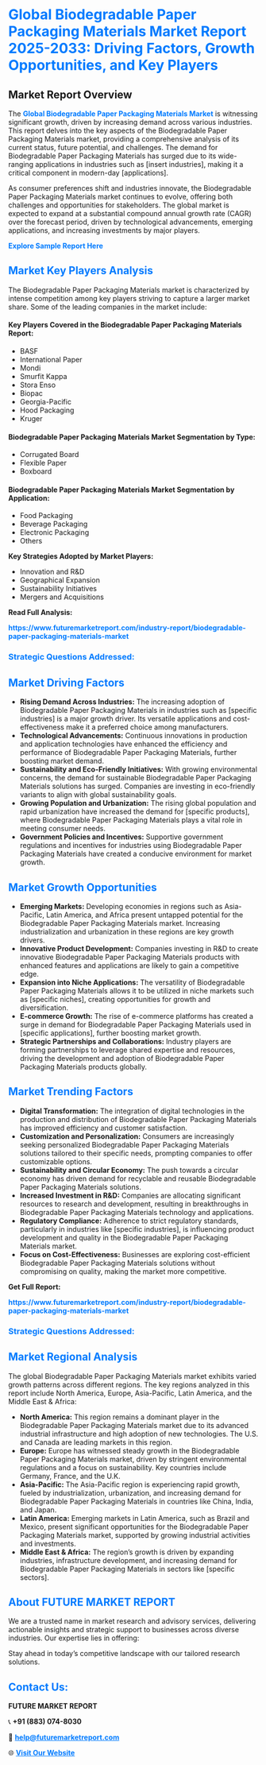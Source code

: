 <h1 style="color: #007BFF;">Global Biodegradable Paper Packaging Materials Market Report 2025-2033: Driving Factors, Growth Opportunities, and Key Players</h1>

<section id="overview">
<h2>Market Report Overview</h2>
<p>The <a href="https://www.futuremarketreport.com/industry-report/biodegradable-paper-packaging-materials-market" style="color: #007BFF; text-decoration: none;"><strong>Global Biodegradable Paper Packaging Materials Market</strong></a> is witnessing significant growth, driven by increasing demand across various industries. This report delves into the key aspects of the Biodegradable Paper Packaging Materials market, providing a comprehensive analysis of its current status, future potential, and challenges. The demand for Biodegradable Paper Packaging Materials has surged due to its wide-ranging applications in industries such as [insert industries], making it a critical component in modern-day [applications].</p>
<p>As consumer preferences shift and industries innovate, the Biodegradable Paper Packaging Materials market continues to evolve, offering both challenges and opportunities for stakeholders. The global market is expected to expand at a substantial compound annual growth rate (CAGR) over the forecast period, driven by technological advancements, emerging applications, and increasing investments by major players.</p>
</section>

<section id="overview">
<p><a href="https://www.futuremarketreport.com/request-sample/reportId=64154" style="color: #007BFF; text-decoration: none;"><strong>Explore Sample Report Here</strong></a></p>
</section>

<section id="key-players">
<h2 style="color: #007BFF;">Market Key Players Analysis</h2>
<p>The Biodegradable Paper Packaging Materials market is characterized by intense competition among key players striving to capture a larger market share. Some of the leading companies in the market include:</p>
<h4>Key Players Covered in the Biodegradable Paper Packaging Materials Report:</h4>
<ul><li>BASF</li><li>International Paper</li><li>Mondi</li><li>Smurfit Kappa</li><li>Stora Enso</li><li>Biopac</li><li>Georgia-Pacific</li><li>Hood Packaging</li><li>Kruger</li></ul>
<h4>Biodegradable Paper Packaging Materials Market Segmentation by Type:</h4>
<ul><li>Corrugated Board</li><li>Flexible Paper</li><li>Boxboard</li></ul>

<h4>Biodegradable Paper Packaging Materials Market Segmentation by Application:</h4>
<ul><li>Food Packaging</li><li>Beverage Packaging</li><li>Electronic Packaging</li><li>Others</li></ul>
<p><strong>Key Strategies Adopted by Market Players:</strong></p>
<ul>
<li>Innovation and R&D</li>
<li>Geographical Expansion</li>
<li>Sustainability Initiatives</li>
<li>Mergers and Acquisitions</li>
</ul>
</section>

<section>
<p><strong>Read Full Analysis: </strong></p><a href="https://www.futuremarketreport.com/industry-report/biodegradable-paper-packaging-materials-market" style="color: #007BFF; text-decoration: none;"><strong>https://www.futuremarketreport.com/industry-report/biodegradable-paper-packaging-materials-market</strong></a>
<h3 style="color: #007BFF;">Strategic Questions Addressed:</h3>
</section>

<section id="driving-factors">
<h2 style="color: #007BFF;">Market Driving Factors</h2>
<ul>
<li><strong>Rising Demand Across Industries:</strong> The increasing adoption of Biodegradable Paper Packaging Materials in industries such as [specific industries] is a major growth driver. Its versatile applications and cost-effectiveness make it a preferred choice among manufacturers.</li>
<li><strong>Technological Advancements:</strong> Continuous innovations in production and application technologies have enhanced the efficiency and performance of Biodegradable Paper Packaging Materials, further boosting market demand.</li>
<li><strong>Sustainability and Eco-Friendly Initiatives:</strong> With growing environmental concerns, the demand for sustainable Biodegradable Paper Packaging Materials solutions has surged. Companies are investing in eco-friendly variants to align with global sustainability goals.</li>
<li><strong>Growing Population and Urbanization:</strong> The rising global population and rapid urbanization have increased the demand for [specific products], where Biodegradable Paper Packaging Materials plays a vital role in meeting consumer needs.</li>
<li><strong>Government Policies and Incentives:</strong> Supportive government regulations and incentives for industries using Biodegradable Paper Packaging Materials have created a conducive environment for market growth.</li>
</ul>
</section>

<section id="growth-opportunities">
<h2 style="color: #007BFF;">Market Growth Opportunities</h2>
<ul>
<li><strong>Emerging Markets:</strong> Developing economies in regions such as Asia-Pacific, Latin America, and Africa present untapped potential for the Biodegradable Paper Packaging Materials market. Increasing industrialization and urbanization in these regions are key growth drivers.</li>
<li><strong>Innovative Product Development:</strong> Companies investing in R&D to create innovative Biodegradable Paper Packaging Materials products with enhanced features and applications are likely to gain a competitive edge.</li>
<li><strong>Expansion into Niche Applications:</strong> The versatility of Biodegradable Paper Packaging Materials allows it to be utilized in niche markets such as [specific niches], creating opportunities for growth and diversification.</li>
<li><strong>E-commerce Growth:</strong> The rise of e-commerce platforms has created a surge in demand for Biodegradable Paper Packaging Materials used in [specific applications], further boosting market growth.</li>
<li><strong>Strategic Partnerships and Collaborations:</strong> Industry players are forming partnerships to leverage shared expertise and resources, driving the development and adoption of Biodegradable Paper Packaging Materials products globally.</li>
</ul>
</section>

<section id="trending-factors">
<h2 style="color: #007BFF;">Market Trending Factors</h2>
<ul>
<li><strong>Digital Transformation:</strong> The integration of digital technologies in the production and distribution of Biodegradable Paper Packaging Materials has improved efficiency and customer satisfaction.</li>
<li><strong>Customization and Personalization:</strong> Consumers are increasingly seeking personalized Biodegradable Paper Packaging Materials solutions tailored to their specific needs, prompting companies to offer customizable options.</li>
<li><strong>Sustainability and Circular Economy:</strong> The push towards a circular economy has driven demand for recyclable and reusable Biodegradable Paper Packaging Materials solutions.</li>
<li><strong>Increased Investment in R&D:</strong> Companies are allocating significant resources to research and development, resulting in breakthroughs in Biodegradable Paper Packaging Materials technology and applications.</li>
<li><strong>Regulatory Compliance:</strong> Adherence to strict regulatory standards, particularly in industries like [specific industries], is influencing product development and quality in the Biodegradable Paper Packaging Materials market.</li>
<li><strong>Focus on Cost-Effectiveness:</strong> Businesses are exploring cost-efficient Biodegradable Paper Packaging Materials solutions without compromising on quality, making the market more competitive.</li>
</ul>
</section>

<section>
<p><strong>Get Full Report: </strong></p><a href="https://www.futuremarketreport.com/industry-report/biodegradable-paper-packaging-materials-market" style="color: #007BFF; text-decoration: none;"><strong>https://www.futuremarketreport.com/industry-report/biodegradable-paper-packaging-materials-market</strong></a>
<h3 style="color: #007BFF;">Strategic Questions Addressed:</h3>
</section>


<section id="regional-analysis">
<h2 style="color: #007BFF;">Market Regional Analysis</h2>
<p>The global Biodegradable Paper Packaging Materials market exhibits varied growth patterns across different regions. The key regions analyzed in this report include North America, Europe, Asia-Pacific, Latin America, and the Middle East & Africa:</p>
<ul>
<li><strong>North America:</strong> This region remains a dominant player in the Biodegradable Paper Packaging Materials market due to its advanced industrial infrastructure and high adoption of new technologies. The U.S. and Canada are leading markets in this region.</li>
<li><strong>Europe:</strong> Europe has witnessed steady growth in the Biodegradable Paper Packaging Materials market, driven by stringent environmental regulations and a focus on sustainability. Key countries include Germany, France, and the U.K.</li>
<li><strong>Asia-Pacific:</strong> The Asia-Pacific region is experiencing rapid growth, fueled by industrialization, urbanization, and increasing demand for Biodegradable Paper Packaging Materials in countries like China, India, and Japan.</li>
<li><strong>Latin America:</strong> Emerging markets in Latin America, such as Brazil and Mexico, present significant opportunities for the Biodegradable Paper Packaging Materials market, supported by growing industrial activities and investments.</li>
<li><strong>Middle East & Africa:</strong> The region’s growth is driven by expanding industries, infrastructure development, and increasing demand for Biodegradable Paper Packaging Materials in sectors like [specific sectors].</li>
</ul>
</section>

<footer>
<h2 style="color: #007BFF;">About FUTURE MARKET REPORT</h2>
<p>We are a trusted name in market research and advisory services, delivering actionable insights and strategic support to businesses across diverse industries. Our expertise lies in offering:</p>

<p>Stay ahead in today’s competitive landscape with our tailored research solutions.</p>

<h2 style="color: #007BFF;">Contact Us:</h2>
<p><strong>FUTURE MARKET REPORT</strong></p>
<p>📞 <strong>+91 (883) 074-8030</strong></p>
<p>📧 <strong><a href="mailto:help@futuremarketreport.com" style="color: #007BFF;">help@futuremarketreport.com</a></strong></p>
<p>🌐 <strong><a href="https://www.futuremarketreport.com/" style="color: #007BFF;">Visit Our Website</a></strong></p>
</footer>